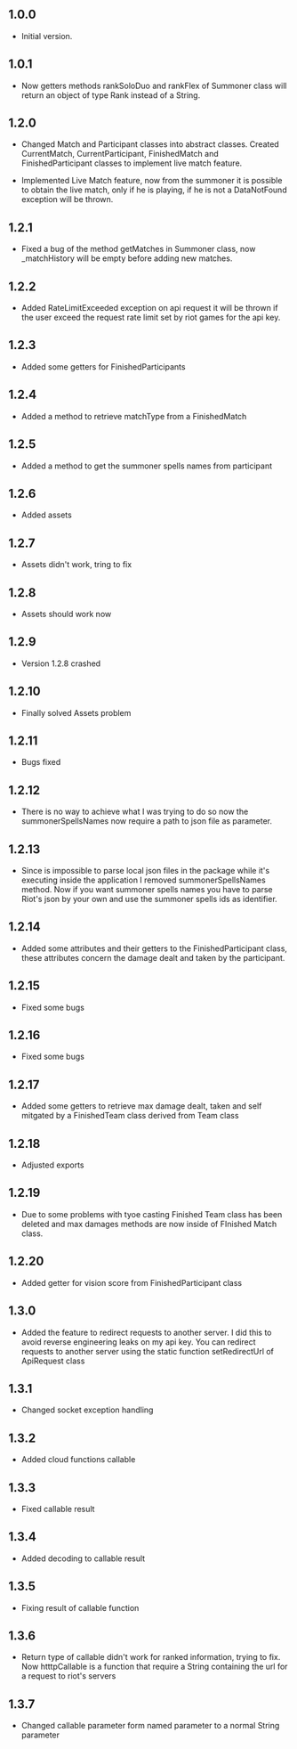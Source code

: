 ## 1.0.0

- Initial version.

## 1.0.1

- Now getters methods rankSoloDuo and rankFlex of Summoner class will return an object of type Rank instead of a String.

## 1.2.0

- Changed Match and Participant classes into abstract classes. Created CurrentMatch, CurrentParticipant, FinishedMatch and FinishedParticipant classes to implement live match feature.

- Implemented Live Match feature, now from the summoner it is possible to obtain the live match, only if he is playing, if he is not a DataNotFound exception will be thrown.

## 1.2.1

- Fixed a bug of the method getMatches in Summoner class, now _matchHistory will be empty before adding new matches.

## 1.2.2

- Added RateLimitExceeded exception on api request it will be thrown if the user exceed the request rate limit set by riot games for the api key.

## 1.2.3 

- Added some getters for FinishedParticipants

## 1.2.4

- Added a method to retrieve matchType from a FinishedMatch

## 1.2.5

- Added a method to get the summoner spells names from participant

## 1.2.6

- Added assets

## 1.2.7

- Assets didn't work, tring to fix

## 1.2.8

- Assets should work now

## 1.2.9

- Version 1.2.8 crashed

## 1.2.10

- Finally solved Assets problem

## 1.2.11

- Bugs fixed

## 1.2.12

- There is no way to achieve what I was trying to do so now the summonerSpellsNames now require a path to json file as parameter.

## 1.2.13

- Since is impossible to parse local json files in the package while it's executing inside the application I removed summonerSpellsNames method. Now if you want summoner spells names you have to parse Riot's json by your own and use the summoner spells ids as identifier.

## 1.2.14

- Added some attributes and their getters to the FinishedParticipant class, these attributes concern the damage dealt and taken by the participant.

## 1.2.15

- Fixed some bugs

## 1.2.16

- Fixed some bugs

## 1.2.17

- Added some getters to retrieve max damage dealt, taken and self mitgated by a FinishedTeam class derived from Team class

## 1.2.18

- Adjusted exports

## 1.2.19

- Due to some problems with tyoe casting Finished Team class has been deleted and max damages methods are now inside of FInished Match class.

## 1.2.20

- Added getter for vision score from FinishedParticipant class

## 1.3.0

- Added the feature to redirect requests to another server. I did this to avoid reverse engineering leaks on my api key. You can redirect requests to another server using the static function setRedirectUrl of ApiRequest class

## 1.3.1

- Changed socket exception handling

## 1.3.2

- Added cloud functions callable

## 1.3.3

- Fixed callable result

## 1.3.4

- Added decoding to callable result

## 1.3.5

- Fixing result of callable function

## 1.3.6

- Return type of callable didn't work for ranked information, trying to fix. Now htttpCallable is a function that require a String containing the url for a request to riot's servers

## 1.3.7

- Changed callable parameter form named parameter to a normal String parameter
